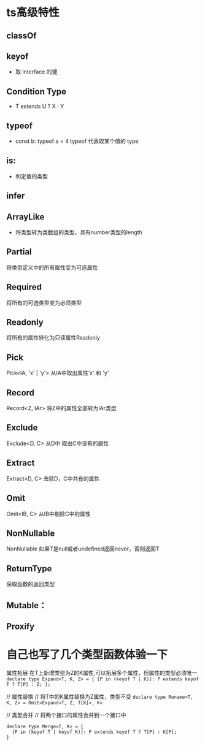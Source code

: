 # ts高级特性
## classOf
## keyof
* 取 interface 的键
## Condition Type
* T extends U ? X : Y
## typeof
* const b: typeof a = 4 typeof 代表取某个值的 type
## is:
* 判定值的类型
## infer

## ArrayLike
* 将类型转为类数组的类型，具有number类型的length

## Partial
将类型定义中的所有属性变为可选属性
## Required
将所有的可选类型变为必须类型
## Readonly
将所有的属性转化为只读属性Readonly<T>
## Pick
Pick<IA, 'x' | 'y'>  从IA中取出属性'x' 和 'y'
## Record
Record<Z, IAr> 将Z中的属性全部转为IAr类型
## Exclude
Exclude<D, C> 从D中 取出C中没有的属性
## Extract
Extract<D, C> 去除D，C中共有的属性
## Omit
Omit<IB, C> 从IB中剔除C中的属性
## NonNullable
NonNullable<T> 如果T是null或者undefined返回never，否则返回T
## ReturnType
获取函数的返回类型
## Mutable：
## Proxify


# 自己也写了几个类型函数体验一下

属性拓展
在T上新增类型为Z的K属性,可以拓展多个属性，但属性的类型必须唯一
`declare type Expand<T, K, Z> = {
  [P in (keyof T | K)]: P extends keyof T ? T[P] : Z;
};`

// 属性替换
// 将T中的K属性替换为Z属性，类型不变
`declare type Rename<T, K, Z> = Omit<Expand<T, Z, T[K]>, K>`

// 类型合并
// 将两个接口的属性合并到一个接口中
```
declare type Merge<T, K> = {
  [P in (keyof T | keyof K)]: P extends keyof T ? T[P] : K[P];
}

```